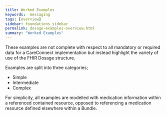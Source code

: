 ```yaml
---
title: Worked Examples
keywords:  messaging
tags: [overview]
sidebar: foundations_sidebar
permalink: dosage-examples-overview.html
summary: "Worked Examples"
---
```




These examples are not complete with respect to all mandatory or required data for a CareConnect implementation but instead highlight the variety of use of the FHIR Dosage structure.

Examples are split into three categories;
  * Simple
  * Intermediate
  * Complex

For simplicity, all examples are modelled with medication information within a referenced contained resource, opposed to referencing a medication resource defined elsewhere within a Bundle.
